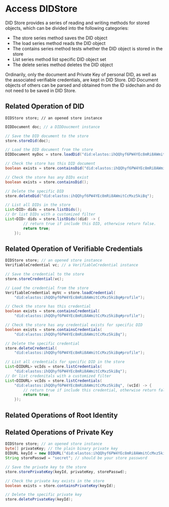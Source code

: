 # Access DIDStore

DID Store provides a series of reading and writing methods for stored objects, which can be divided into the following categories:

* The store series method saves the DID object
* The load series method reads the DID object
* The contains series method tests whether the DID object is stored in the store
* List series method list specific DID object set
* The delete series method deletes the DID object

Ordinarily, only the document and Private Key of personal DID, as well as the associated verifiable credentials, are kept in DID Store. DID Document objects of others can be parsed and obtained from the ID sidechain and do not need to be saved in DID Store.

## Related Operation of DID

```
DIDStore store; // an opened store instance
```

```java
DIDDocument doc; // a DIDDoucment instance

// Save the DID document to the store
store.storeDid(doc);

// Load the DID document from the store
DIDDocument myDoc = store.loadDid("did:elastos:ihQQhyf6PW4YEc8mRi8AWmitCcMxz5kiBq");

// Check the store has this DID document
boolean exists = store.containsDid("did:elastos:ihQQhyf6PW4YEc8mRi8AWmitCcMxz5kiBq");

// Check the store has any DIDs exist
boolean exists = store.containsDid();

// Delete the specific DID
store.deleteDid("did:elastos:ihQQhyf6PW4YEc8mRi8AWmitCcMxz5kiBq");

// List all DIDs in the store
List<DID> dids = store.listDids();
// Or list DIDs with a customized filter
List<DID> dids = store.listDids((did) -> {
        // return true if include this DID, otherwise return false.
        return true;
    });
```

## Related Operation of Verifiable Credentials

```java
DIDStore store; // an opened store instance
VerifiableCredential vc; // a VerifiableCredential instance

// Save the credential to the store
store.storeCredential(vc);

// Load the credential from the store
VerifiableCredential myVc = store.loadCredential(
    "did:elastos:ihQQhyf6PW4YEc8mRi8AWmitCcMxz5kiBq#profile");

// Check the store has this credential
boolean exists = store.containsCredential(
    "did:elastos:ihQQhyf6PW4YEc8mRi8AWmitCcMxz5kiBq#profile");

// Check the store has any credential exists for specific DID
boolean exists = store.containsCredentials(
    "did:elastos:ihQQhyf6PW4YEc8mRi8AWmitCcMxz5kiBq");

// Delete the specific credential
store.deleteCredential(
    "did:elastos:ihQQhyf6PW4YEc8mRi8AWmitCcMxz5kiBq#profile");

// List all credentials for specific DID in the store
List<DIDURL> vcIds = store.listCredentials(
    "did:elastos:ihQQhyf6PW4YEc8mRi8AWmitCcMxz5kiBq");
// Or list credenitals with a customized filter
List<DIDURL> vcIds = store.listCredentials(
    "did:elastos:ihQQhyf6PW4YEc8mRi8AWmitCcMxz5kiBq", (vcId) -> {
        // return true if include this credential, otherwise return false.
        return true;
    });
```

## Related Operations of Root Identity <a href="#access-rootidentity" id="access-rootidentity"></a>

## Related Operations of Private Key

```java
DIDStore store; // an opened store instance
byte[] privateKey; // the plain binary private key
DIDURL keyId = new DIDURL("did:elastos:ihQQhyf6PW4YEc8mRi8AWmitCcMxz5kiBq#official");
String storePasswd = "secret"; // should be your store password

// Save the private key to the store
store.storePrivateKey(keyId, privateKey, storePasswd);

// Check the private key exists in the store
boolean exists = store.containsPrivateKey(keyId);

// Delete the specific private key
store.deletePrivateKey(keyId);
```

